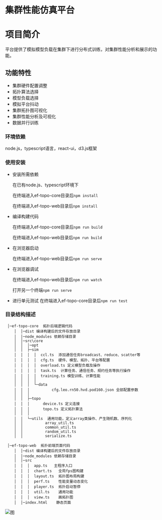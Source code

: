 # 集群性能仿真平台
# 项目简介

平台提供了模拟模型负载在集群下进行分布式训练，对集群性能分析和展示的功能。
## 功能特性

- 集群硬件配置调整
- 拓扑算法选择
- 模型负载选择
- 模拟平台抖动
- 集群拓扑图可视化
- 集群性能分析及可视化
- 数据并行训练
### 环境依赖
node.js，typescript语言，react-ui，d3.js框架
### 使用安装

- 安装所需依赖
  
  在已有node.js、typescript环境下

  在终端进入ef-topo-core目录后`npm install`

  在终端进入ef-topo-web目录后`npm install`
- 编译构建代码
  
  在终端进入ef-topo-core目录后`npm run build`

  在终端进入ef-topo-web目录后`npm run build`
- 在浏览器启动
  
  在终端进入ef-topo-web目录后`npm run serve`

- 在浏览器调试
  
  在终端进入ef-topo-web目录后`npm run watch`

  打开另一个终端`npm run serve`
- 进行单元测试
  在终端进入ef-topo-core目录后`npm run test`
### 目录结构描述
```
 │─ef-topo-core  拓扑后端逻辑代码
    │  │─dist 编译构建后的文件存放目录
    │  │─node_modules 依赖存储目录
    │  │─src\core
    │  │  │─opt       
    │  │  ├─sim
    │  │  │  │  ccl.ts  添加通信任务broadcast、reduce、scatter等
    │  │  │  │  cfg.ts  硬件、模型、拓扑、平台等配置
    │  │  │  │  overload.ts 定义模型负载及操作
    │  │  │  │  task.ts  计算任务、通信任务、规约任务等执行操作
    │  │  │  │  training.ts 模型训练、计算性能
    │  │  │  │  
    │  │  │  └─data
    │  │  │          cfg.leo.rn50.hvd.pod160.json 全部配置参数
    │  │  │          
    │  │  ├─topo
    │  │  │      device.ts 定义连接
    │  │  │      topo.ts 定义拓扑算法
    │  │  │      
    │  │  └─utils  通用功能，定义array类操作、产生随机数、序列化
    │  │          array_util.ts 
    │  │          common_util.ts
    │  │          random_util.ts
    │  │          serialize.ts
```
```
 │─ef-topo-web  拓扑前端页面代码
    │  │─dist 编译构建后的文件存放目录
    │  │─node_modules 依赖存储目录
    │  │─src
    │  │  │  app.ts   主程序入口    
    │  │  │  chart.ts   全局fps图构建
    │  │  │  layout.ts  拓扑图布局构建
    │  │  │  perf.ts    性能变量动态变化
    │  │  │  player.ts  拓扑启动暂停
    │  │  │  util.ts    通用功能
    │  │  │  view.ts    画拓扑图
    │  │─index.html    静态页面
```
![图](https://i.hd-r.cn/54070d8367bce12e724d9a582e4dc380.png)

  